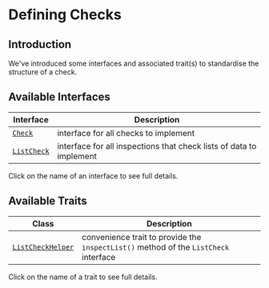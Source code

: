 # Defining Checks

## Introduction

We've introduced some interfaces and associated trait(s) to standardise the structure of a check.

## Available Interfaces

Interface | Description
------|------------
[`Check`](Check.class.html) | interface for all checks to implement
[`ListCheck`](ListCheck.class.html) | interface for all inspections that check lists of data to implement

Click on the name of an interface to see full details.

## Available Traits

Class | Description
------|------------
[`ListCheckHelper`](ListCheckHelper.trait.html) | convenience trait to provide the `inspectList()` method of the `ListCheck` interface

Click on the name of a trait to see full details.
